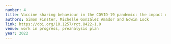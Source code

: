 ```yaml
---
number: 4
title: Vaccine sharing behaviour in the COVID-19 pandemic: the impact of narratives and peer effects
authors: Simon Finster, Michelle González Amador and Edwin Lock
link: https://doi.org/10.1257/rct.8422-1.0
venue: work in progress, preanalysis plan
year: 2022
---
```


